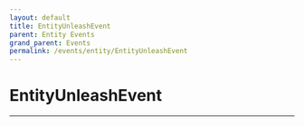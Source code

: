 ```yaml
---
layout: default
title: EntityUnleashEvent
parent: Entity Events
grand_parent: Events
permalink: /events/entity/EntityUnleashEvent
---
```


# EntityUnleashEvent

---
